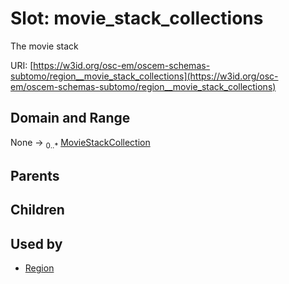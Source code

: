 
# Slot: movie_stack_collections

The movie stack

URI: [https://w3id.org/osc-em/oscem-schemas-subtomo/region__movie_stack_collections](https://w3id.org/osc-em/oscem-schemas-subtomo/region__movie_stack_collections)


## Domain and Range

None &#8594;  <sub>0..\*</sub> [MovieStackCollection](MovieStackCollection.md)

## Parents


## Children


## Used by

 * [Region](Region.md)
